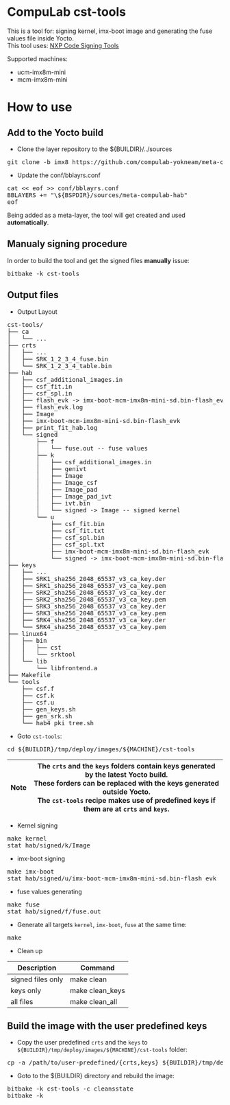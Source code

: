 # CompuLab cst-tools

This is a tool for: signing kernel, imx-boot image and generating the fuse values file inside Yocto.
<br>
This tool uses: [NXP Code Signing Tools](https://www.nxp.com/webapp/Download?colCode=IMX_CST_TOOL_NEW)

Supported machines:
* ucm-imx8m-mini
* mcm-imx8m-mini

# How to use

## Add to the Yocto build
* Clone the layer repository to the ${BUILDIR}/../sources
<pre>
git clone -b imx8 https://github.com/compulab-yokneam/meta-compulab-hab.git ../sources/meta-compulab-hab
</pre>

* Update the conf/bblayrs.conf
<pre>
cat << eof >> conf/bblayrs.conf
BBLAYERS += "\${BSPDIR}/sources/meta-compulab-hab"
eof
</pre>
Being added as a meta-layer, the tool will get created and used **automatically**.

## Manualy signing procedure
In order to build the tool and get the signed files **manually** issue:
<pre>
bitbake -k cst-tools
</pre>

## Output files
* Output Layout
<pre>
cst-tools/
├── ca
│   └── ...
├── crts
│   ├── ...
│   ├── SRK_1_2_3_4_fuse.bin
│   └── SRK_1_2_3_4_table.bin
├── hab
│   ├── csf_additional_images.in
│   ├── csf_fit.in
│   ├── csf_spl.in
│   ├── flash_evk -> imx-boot-mcm-imx8m-mini-sd.bin-flash_evk
│   ├── flash_evk.log
│   ├── Image
│   ├── imx-boot-mcm-imx8m-mini-sd.bin-flash_evk
│   ├── print_fit_hab.log
│   └── signed
│       ├── f
│       │   └── fuse.out -- fuse values
│       ├── k
│       │   ├── csf_additional_images.in
│       │   ├── genivt
│       │   ├── Image
│       │   ├── Image_csf
│       │   ├── Image_pad
│       │   ├── Image_pad_ivt
│       │   ├── ivt.bin
│       │   └── signed -> Image -- signed kernel
│       └── u
│           ├── csf_fit.bin
│           ├── csf_fit.txt
│           ├── csf_spl.bin
│           ├── csf_spl.txt
│           ├── imx-boot-mcm-imx8m-mini-sd.bin-flash_evk
│           └── signed -> imx-boot-mcm-imx8m-mini-sd.bin-flash_evk -- signed imx-boot image
├── keys
│   ├── ...
│   ├── SRK1_sha256_2048_65537_v3_ca_key.der
│   ├── SRK1_sha256_2048_65537_v3_ca_key.pem
│   ├── SRK2_sha256_2048_65537_v3_ca_key.der
│   ├── SRK2_sha256_2048_65537_v3_ca_key.pem
│   ├── SRK3_sha256_2048_65537_v3_ca_key.der
│   ├── SRK3_sha256_2048_65537_v3_ca_key.pem
│   ├── SRK4_sha256_2048_65537_v3_ca_key.der
│   └── SRK4_sha256_2048_65537_v3_ca_key.pem
├── linux64
│   ├── bin
│   │   ├── cst
│   │   └── srktool
│   └── lib
│       └── libfrontend.a
├── Makefile
└── tools
    ├── csf.f
    ├── csf.k
    ├── csf.u
    ├── gen_keys.sh
    ├── gen_srk.sh
    └── hab4_pki_tree.sh
</pre>

* Goto `cst-tools`:
<pre>
cd ${BUILDIR}/tmp/deploy/images/${MACHINE}/cst-tools
</pre>

|Note|The `crts` and the `keys` folders contain keys generated by the latest Yocto build.<br>These forders can be replaced with the keys generated outside Yocto.<br>The `cst-tools` recipe makes use of predefined keys if them are at `crts` and `keys`.|
|---|---|

* Kernel signing
<pre>
make kernel
stat hab/signed/k/Image
</pre>

* imx-boot signing
<pre>
make imx-boot
stat hab/signed/u/imx-boot-mcm-imx8m-mini-sd.bin-flash_evk
</pre>

* fuse values generating
<pre>
make fuse
stat hab/signed/f/fuse.out
</pre>

* Generate all targets `kernel`, `imx-boot`, `fuse` at the same time:
<pre>
make
</pre>

* Clean up

|Description|Command|
|---|---|
| signed files only |make clean|
| keys only |make clean_keys|
| all files |make clean_all|


## Build the image with the user predefined keys
* Copy the user predefined `crts` and the `keys` to `${BUILDIR}/tmp/deploy/images/${MACHINE}/cst-tools` folder:
<pre>
cp -a /path/to/user-predefined/{crts,keys} ${BUILDIR}/tmp/deploy/images/${MACHINE}/cst-tools/
</pre>

* Goto to the ${BUILDIR} directory and rebuild the image:
<pre>
bitbake -k cst-tools -c cleansstate
bitbake -k <image>
</pre>

